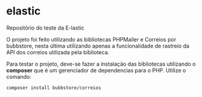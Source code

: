 # elastic
Repositório do teste da E-lastic

O projeto foi feito utilizando as bibliotecas PHPMailer e Correios por bubbstore, nesta última utilizando apenas a funcionalidade de rastreio da API dos correios utilizada pela biblioteca.

Para testar o projeto, deve-se fazer a instalação das bibliotecas utilizando o **composer** que é um gerenciador de dependencias para o PHP.
Utilize o comando:
```sh
composer install bubbstore/correios
```
